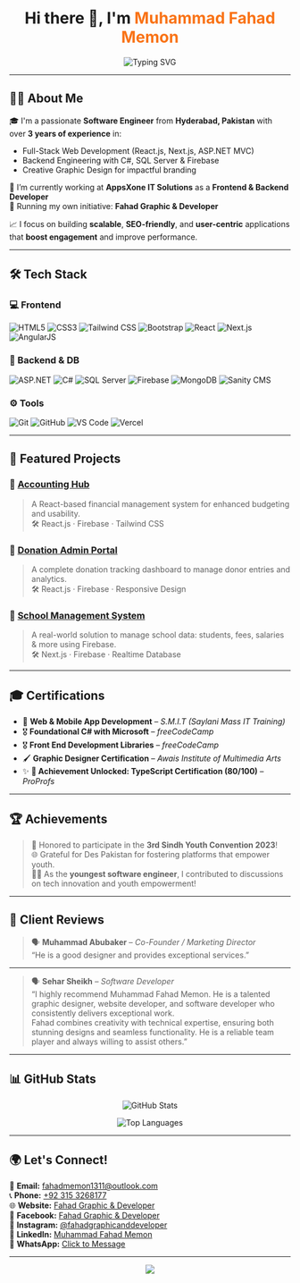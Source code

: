 <h1 align="center">Hi there 👋, I'm <span style="color:#f97316;">Muhammad Fahad Memon</span></h1>

<p align="center">
  <img src="https://readme-typing-svg.herokuapp.com?font=Fira+Code&weight=600&size=22&duration=3000&pause=1000&center=true&vCenter=true&width=900&lines=Software+Engineer+%7C+Full-Stack+Developer+%7C+Graphic+Designer;React.js+%7C+Next.js+%7C+ASP.NET+%7C+Tailwind+CSS;Let's+Build+Impactful+Digital+Solutions!+🚀" alt="Typing SVG" />
</p>


---

## 🧑‍💻 About Me

🎓 I'm a passionate **Software Engineer** from **Hyderabad, Pakistan** with over **3 years of experience** in:

- Full-Stack Web Development (React.js, Next.js, ASP.NET MVC)
- Backend Engineering with C#, SQL Server & Firebase
- Creative Graphic Design for impactful branding

💼 I’m currently working at **AppsXone IT Solutions** as a **Frontend & Backend Developer**  
🚀 Running my own initiative: **Fahad Graphic & Developer**

📈 I focus on building **scalable**, **SEO-friendly**, and **user-centric** applications that **boost engagement** and improve performance.

---

## 🛠 Tech Stack

### 💻 Frontend
![HTML5](https://img.shields.io/badge/HTML5-E34F26?style=for-the-badge&logo=html5&logoColor=white)
![CSS3](https://img.shields.io/badge/CSS3-1572B6?style=for-the-badge&logo=css3&logoColor=white)
![Tailwind CSS](https://img.shields.io/badge/Tailwind-38B2AC?style=for-the-badge&logo=tailwind-css&logoColor=white)
![Bootstrap](https://img.shields.io/badge/Bootstrap-563D7C?style=for-the-badge&logo=bootstrap&logoColor=white)
![React](https://img.shields.io/badge/React-20232A?style=for-the-badge&logo=react&logoColor=61DAFB)
![Next.js](https://img.shields.io/badge/Next.js-black?style=for-the-badge&logo=next.js&logoColor=white)
![AngularJS](https://img.shields.io/badge/AngularJS-E23237?style=for-the-badge&logo=angularjs&logoColor=white)

### 🔧 Backend & DB
![ASP.NET](https://img.shields.io/badge/ASP.NET-512BD4?style=for-the-badge&logo=dotnet&logoColor=white)
![C#](https://img.shields.io/badge/C%23-239120?style=for-the-badge&logo=c-sharp&logoColor=white)
![SQL Server](https://img.shields.io/badge/SQL%20Server-CC2927?style=for-the-badge&logo=microsoft-sql-server&logoColor=white)
![Firebase](https://img.shields.io/badge/Firebase-FFCA28?style=for-the-badge&logo=firebase&logoColor=black)
![MongoDB](https://img.shields.io/badge/MongoDB-47A248?style=for-the-badge&logo=mongodb&logoColor=white)
![Sanity CMS](https://img.shields.io/badge/Sanity-EF3E36?style=for-the-badge&logo=sanity&logoColor=white)

### ⚙️ Tools
![Git](https://img.shields.io/badge/Git-F05032?style=for-the-badge&logo=git&logoColor=white)
![GitHub](https://img.shields.io/badge/GitHub-181717?style=for-the-badge&logo=github&logoColor=white)
![VS Code](https://img.shields.io/badge/VS%20Code-007ACC?style=for-the-badge&logo=visual-studio-code&logoColor=white)
![Vercel](https://img.shields.io/badge/Vercel-000000?style=for-the-badge&logo=vercel&logoColor=white)

---

## 🚀 Featured Projects

### 💼 [Accounting Hub](https://dev-server-account.web.app)
> A React-based financial management system for enhanced budgeting and usability.  
🛠 React.js · Firebase · Tailwind CSS

### 🎁 [Donation Admin Portal](https://donation-app-123.web.app)
> A complete donation tracking dashboard to manage donor entries and analytics.  
🛠 React.js · Firebase · Responsive Design

### 🏫 [School Management System](https://school-management-system-1231.vercel.app)
> A real-world solution to manage school data: students, fees, salaries & more using Firebase.  
🛠 Next.js · Firebase · Realtime Database

---

## 🎓 Certifications

- 🧠 **Web & Mobile App Development** – *S.M.I.T (Saylani Mass IT Training)*  
- 🎖️ **Foundational C# with Microsoft** – *freeCodeCamp*  
- 🎖️ **Front End Development Libraries** – *freeCodeCamp*  
- 🖌️ **Graphic Designer Certification** – *Awais Institute of Multimedia Arts*  
- ✨ **🚀 Achievement Unlocked: TypeScript Certification (80/100)** – *ProProfs*

---

## 🏆 Achievements

> 🚀 Honored to participate in the **3rd Sindh Youth Convention 2023**!  
> 🌐 Grateful for Des Pakistan for fostering platforms that empower youth.  
> 👨‍💻 As the **youngest software engineer**, I contributed to discussions on tech innovation and youth empowerment!

---

## 🌟 Client Reviews

> 🗣️ **Muhammad Abubaker** – *Co-Founder / Marketing Director*  
> “He is a good designer and provides exceptional services.”

---

> 🗣️ **Sehar Sheikh** – *Software Developer*  
> “I highly recommend Muhammad Fahad Memon. He is a talented graphic designer, website developer, and software developer who consistently delivers exceptional work.  
Fahad combines creativity with technical expertise, ensuring both stunning designs and seamless functionality. He is a reliable team player and always willing to assist others.”

---

## 📊 GitHub Stats

<p align="center">
  <img src="https://github-readme-stats.vercel.app/api?username=fahadmemon1234&show_icons=true&theme=radical" alt="GitHub Stats" />
</p>
<p align="center">
  <img src="https://github-readme-stats.vercel.app/api/top-langs/?username=fahadmemon1234&layout=compact&langs_count=8&theme=algolia" alt="Top Languages" />
</p>

---

## 🌍 Let's Connect!

📧 **Email:** [fahadmemon1311@outlook.com](mailto:fahadmemon1311@outlook.com)  
📞 **Phone:** [+92 315 3268177](tel:+923153268177)  
🌐 **Website:** [Fahad Graphic & Developer](https://fahad-graphic-and-developer.web.app)  
📘 **Facebook:** [Fahad Graphic & Developer](https://www.facebook.com/FahadGraphicAndDeveloper)  
📸 **Instagram:** [@fahadgraphicanddeveloper](https://www.instagram.com/fahadgraphicanddeveloper)  
💼 **LinkedIn:** [Muhammad Fahad Memon](https://www.linkedin.com/in/muhammadfahadmemon)  
📲 **WhatsApp:** [Click to Message](https://wa.me/+923182432729)

---

<p align="center">
  <img src="https://capsule-render.vercel.app/api?type=waving&color=0F2027&height=100&section=footer"/>
</p>
